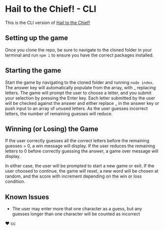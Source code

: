 # Hail to the Chief! - CLI
This is the CLI version of [Hail to the Chief!](https://crcass.github.io/hail/)

## Setting up the game
Once you clone the repo, be sure to navigate to the cloned folder in your terminal and run `npm i` to ensure you have the correct packages installed.

## Starting the game
Start the game by navigating to the cloned folder and running `node index`.
The answer key will automatically populate from the array, with _ replacing letters.
The game will prompt the user to choose a letter, and you submit your selection by pressing the Enter key.
Each letter submitted by the user will be checked against the answer and either replace _ in the answer key or push input to an array of unused letters.
As the user guesses incorrect letters, the number of remaining guesses will reduce.

## Winning (or Losing) the Game
If the user correctly guesses all the correct letters before the remaining guesses = 0, a win message will display.
If the user reduces the remaining letters to 0 before correctly guessing the answer, a game over message will display.

In either case, the user will be prompted to start a new game or exit. If the user choosed to continue, the game will reset, a new word will be chosen at random,  and the score with increment depending on the win or loss condition.

## Known Issues
* The user may enter more that one character as a guess, but any guesses longer than one character will be counted as incorrect

♥︎ cc
